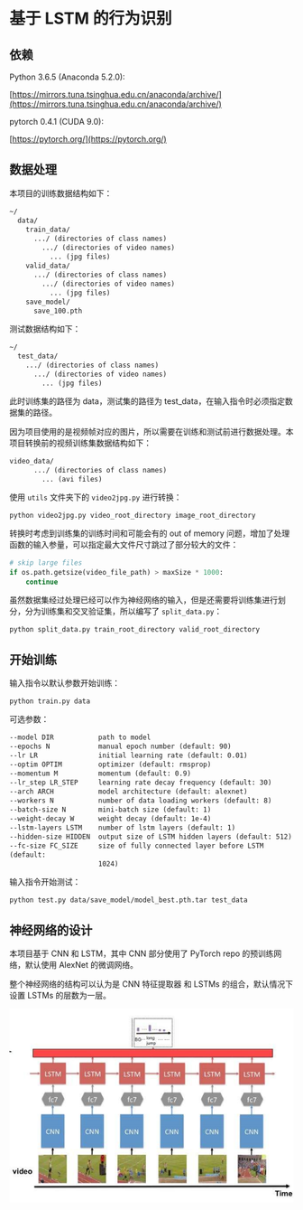 # 基于 LSTM 的行为识别

## 依赖

Python 3.6.5 (Anaconda 5.2.0):

[https://mirrors.tuna.tsinghua.edu.cn/anaconda/archive/](https://mirrors.tuna.tsinghua.edu.cn/anaconda/archive/)

pytorch 0.4.1 (CUDA 9.0):

[https://pytorch.org/](https://pytorch.org/)

## 数据处理

本项目的训练数据结构如下：

```
~/
  data/
    train_data/
      .../ (directories of class names)
        .../ (directories of video names)
          ... (jpg files)
    valid_data/
      .../ (directories of class names)
        .../ (directories of video names)
          ... (jpg files)
    save_model/
      save_100.pth
```

测试数据结构如下：

```
~/
  test_data/
    .../ (directories of class names)
      .../ (directories of video names)
        ... (jpg files)
```

此时训练集的路径为 data，测试集的路径为 test_data，在输入指令时必须指定数据集的路径。

因为项目使用的是视频帧对应的图片，所以需要在训练和测试前进行数据处理。本项目转换前的视频训练集数据结构如下：

```
video_data/
      .../ (directories of class names)
        ... (avi files)
```

使用 `utils` 文件夹下的 `video2jpg.py` 进行转换：

```
python video2jpg.py video_root_directory image_root_directory
```

转换时考虑到训练集的训练时间和可能会有的 out of memory 问题，增加了处理函数的输入参量，可以指定最大文件尺寸跳过了部分较大的文件：

```python
# skip large files
if os.path.getsize(video_file_path) > maxSize * 1000:
    continue
```

虽然数据集经过处理已经可以作为神经网络的输入，但是还需要将训练集进行划分，分为训练集和交叉验证集，所以编写了 `split_data.py`：

```
python split_data.py train_root_directory valid_root_directory
```

## 开始训练

输入指令以默认参数开始训练：

```
python train.py data
```

可选参数：

```
--model DIR           path to model
--epochs N            manual epoch number (default: 90)
--lr LR               initial learning rate (default: 0.01)
--optim OPTIM         optimizer (default: rmsprop)
--momentum M          momentum (default: 0.9)
--lr_step LR_STEP     learning rate decay frequency (default: 30)
--arch ARCH           model architecture (default: alexnet)
--workers N           number of data loading workers (default: 8)
--batch-size N        mini-batch size (default: 1)
--weight-decay W      weight decay (default: 1e-4)
--lstm-layers LSTM    number of lstm layers (default: 1)
--hidden-size HIDDEN  output size of LSTM hidden layers (default: 512)
--fc-size FC_SIZE     size of fully connected layer before LSTM (default:
                      1024)
```

输入指令开始测试：

```
python test.py data/save_model/model_best.pth.tar test_data
```

## 神经网络的设计

本项目基于 CNN 和 LSTM，其中 CNN 部分使用了 PyTorch repo 的预训练网络，默认使用 AlexNet 的微调网络。

整个神经网络的结构可以认为是 CNN 特征提取器 和 LSTMs 的组合，默认情况下设置 LSTMs 的层数为一层。 

![](/imgs/lstm.jpg)
